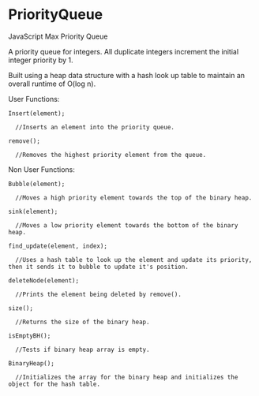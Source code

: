 # PriorityQueue
JavaScript Max Priority Queue

A priority queue for integers.
All duplicate integers increment the initial integer priority by 1.

Built using a heap data structure with a hash look up table to maintain an overall runtime of O(log n).

User Functions:

    Insert(element);

      //Inserts an element into the priority queue.
      
    remove();

      //Removes the highest priority element from the queue.

Non User Functions:

    Bubble(element);

      //Moves a high priority element towards the top of the binary heap.

    sink(element);

      //Moves a low priority element towards the bottom of the binary heap.

    find_update(element, index);

      //Uses a hash table to look up the element and update its priority, then it sends it to bubble to update it's position.

    deleteNode(element);

      //Prints the element being deleted by remove().

    size();

      //Returns the size of the binary heap.

    isEmptyBH();

      //Tests if binary heap array is empty.

    BinaryHeap();

      //Initializes the array for the binary heap and initializes the object for the hash table.
